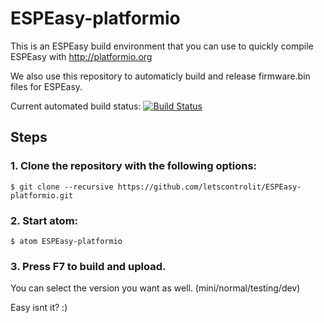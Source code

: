 # ESPEasy-platformio

This is an ESPEasy build environment that you can use to quickly compile ESPEasy with http://platformio.org

We also use this repository to automaticly build and release firmware.bin files for ESPEasy.

Current automated build status: [![Build Status](https://travis-ci.org/letscontrolit/ESPEasy-platformio.svg?branch=master)](https://travis-ci.org/letscontrolit/ESPEasy-platformio)

## Steps

### 1. Clone the repository with the following options:
```
$ git clone --recursive https://github.com/letscontrolit/ESPEasy-platformio.git
```

### 2. Start atom:

```
$ atom ESPEasy-platformio 
```

### 3. Press F7 to build and upload.

You can select the version you want as well. (mini/normal/testing/dev)

Easy isnt it? :)

